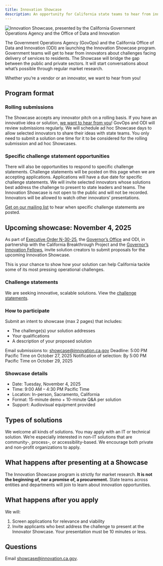 ```yaml
---
title: Innovation Showcase
description: An opportunity for California state teams to hear from innovators about challenges facing delivery of services to residents.
---
```


![Innovation Showcase, presented by the California Government Operations Agency and the Office of Data and Innovation](/img/innovation-showcase.png)

<p class="text-lead">The Government Operations Agency (GovOps) and the California Office of Data and Innovation (ODI) are launching the Innovation Showcase program. Government teams will get to hear from innovators about challenges facing delivery of services to residents. The Showcase will bridge the gap between the public and private sectors. It will start conversations about what’s possible through regular market research.</p>

Whether you’re a vendor or an innovator, we want to hear from you!

## Program format

### Rolling submissions

The Showcase accepts any innovator pitch on a rolling basis. If you have an innovative idea or solution, [we want to hear from you](https://airtable.com/appcy9MspSTfFx0xl/pagaEbNCkJbrQKMD1/form)! GovOps and ODI will review submissions regularly. We will schedule ad hoc Showcase days to allow selected innovators to share their ideas with state teams. You only need to submit a solution one time for it to be considered for the rolling submission and ad hoc Showcases.

### Specific challenge statement opportunities

There will also be opportunities to respond to specific challenge statements. Challenge statements will be posted on this page when we are accepting applications. Applications will have a due date for specific challenge statements. We will invite selected innovators whose solutions best address the challenge to present to state leaders and teams. The Innovation Showcase is not open to the public and will not be recorded. Innovators will be allowed to watch other innovators’ presentations. 

<a href="https://mailchi.mp/f26824ae1ec5/innovation-showcase-interest-form" target="_blank">Get on our mailing list</a> to hear when specific challenge statements are posted.

## Upcoming showcase: November 4, 2025

As part of [Executive Order N-30-25](https://www.gov.ca.gov/2025/07/15/governor-newsom-advances-government-effectiveness-and-efficiency-with-new-executive-order-launches-task-force-with-tech-industry-leaders/), the [Governor’s Office](https://www.gov.ca.gov/) and ODI, in partnership with the California Breakthrough Project and the [Governor’s Innovation Fellows](https://innovation.ca.gov/our-work/governors-innovation-fellows-program/), invite solution creators to submit proposals for the upcoming Innovation Showcase.

This is your chance to show how your solution can help California tackle some of its most pressing operational challenges.

### Challenge statements

We are seeking innovative, scalable solutions. View the [challenge statements](https://caleprocure.ca.gov/event/77601/0000037025).

### How to participate

Submit an intent to showcase (max 2 pages) that includes:

* The challenge(s) your solution addresses
* Your qualifications
* A description of your proposed solution

Email submissions to: showcase@innovation.ca.gov
Deadline: 5:00 PM Pacific Time on October 27, 2025
Notification of selection: By 5:00 PM Pacific Time on October 29, 2025

### Showcase details

* Date: Tuesday, November 4, 2025
* Time: 9:00 AM – 4:30 PM Pacific Time
* Location: In-person, Sacramento, California
* Format: 15-minute demo + 10-minute Q&A per solution
* Support: Audiovisual equipment provided

## Types of solutions

We welcome all kinds of solutions. You may apply with an IT or technical solution. We’re especially interested in non-IT solutions that are community-, process-, or accessibility-based. We encourage both private and non-profit organizations to apply.

## What happens after presenting at a Showcase

The Innovation Showcase program is strictly for market research. **It is not the beginning of, nor a promise of, a procurement.** State teams across entities and departments will join to learn about innovation opportunities.

## What happens after you apply

We will:

1. Screen applications for relevance and viability
2. Invite applicants who best address the challenge to present at the Innovator Showcase. Your presentation must be 10 minutes or less.

## Questions

Email showcase@innovation.ca.gov.
